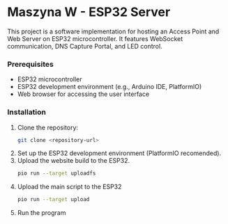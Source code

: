 # Maszyna W - ESP32 Server

This project is a software implementation for hosting an Access Point and Web Server on ESP32 microcontroller. It features WebSocket communication, DNS Capture Portal, and LED control.

### Prerequisites

- ESP32 microcontroller
- ESP32 development environment (e.g., Arduino IDE, PlatformIO)
- Web browser for accessing the user interface

### Installation

1. Clone the repository:
    ```bash
    git clone <repository-url>
    ```
2. Set up the ESP32 development environment (PlatformIO recomended).
3. Upload the website build to the ESP32.
    ```bash
    pio run --target uploadfs
    ```
4. Upload the main script to the ESP32
    ```bash
    pio run --target upload
    ```
5. Run the program